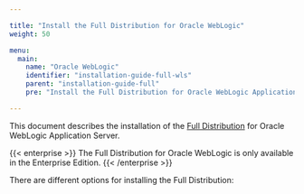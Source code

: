 ```yaml
---

title: "Install the Full Distribution for Oracle WebLogic"
weight: 50

menu:
  main:
    name: "Oracle WebLogic"
    identifier: "installation-guide-full-wls"
    parent: "installation-guide-full"
    pre: "Install the Full Distribution for Oracle WebLogic Application Server."

---
```


This document describes the installation of the [Full Distribution](../../introduction/downloading-camunda.md#full-distribution) for Oracle WebLogic Application Server.

{{< enterprise >}}
The Full Distribution for Oracle WebLogic is only available in the Enterprise Edition.
{{< /enterprise >}}

There are different options for installing the Full Distribution:
